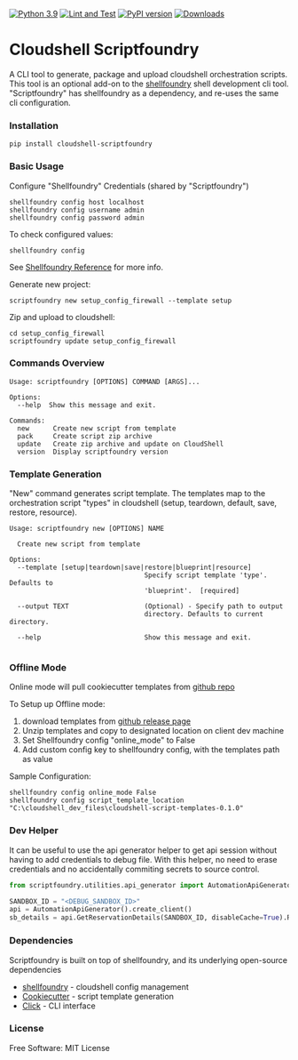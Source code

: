 [![Python 3.9](https://img.shields.io/badge/python-3.9-blue.svg)](https://www.python.org/downloads/release/python/)
[![Lint and Test](https://github.com/QualiSystemsLab/cloudshell-scriptfoundry/actions/workflows/lint-test.yml/badge.svg)](https://github.com/QualiSystemsLab/cloudshell-scriptfoundry/actions/workflows/lint-test.yml)
[![PyPI version](https://badge.fury.io/py/cloudshell-scriptfoundry.svg)](https://badge.fury.io/py/cloudshell-scriptfoundry)
[![Downloads](https://pepy.tech/badge/cloudshell-scriptfoundry)](https://pepy.tech/project/cloudshell-scriptfoundry)

# Cloudshell Scriptfoundry

A CLI tool to generate, package and upload cloudshell orchestration scripts.
This tool is an optional add-on to the [shellfoundry](https://github.com/QualiSystems/shellfoundry) shell development
cli tool.
"Scriptfoundry" has shellfoundry as a dependency, and re-uses the same cli configuration.

### Installation

```
pip install cloudshell-scriptfoundry
```

### Basic Usage

Configure "Shellfoundry" Credentials (shared by "Scriptfoundry")

```commandline
shellfoundry config host localhost
shellfoundry config username admin
shellfoundry config password admin
```

To check configured values:

```commandline
shellfoundry config
```

See [Shellfoundry Reference](https://help.quali.com/Online%20Help/0.0/Portal/Content/DevGuide/Reference/Shellfoundry.htm?tocpath=The%20CloudShell%20DevGuide%7CReference%7C_____2)
for more info.

Generate new project:

```commandline
scriptfoundry new setup_config_firewall --template setup
```

Zip and upload to cloudshell:

```commandline
cd setup_config_firewall
scriptfoundry update setup_config_firewall
```

### Commands Overview

```commandline
Usage: scriptfoundry [OPTIONS] COMMAND [ARGS]...

Options:
  --help  Show this message and exit.

Commands:
  new      Create new script from template
  pack     Create script zip archive
  update   Create zip archive and update on CloudShell
  version  Display scriptfoundry version
```

### Template Generation

"New" command generates script template. 
The templates map to the orchestration script "types" in cloudshell (setup, teardown, default, save, restore, resource).

```commandline
Usage: scriptfoundry new [OPTIONS] NAME

  Create new script from template

Options:
  --template [setup|teardown|save|restore|blueprint|resource]
                                  Specify script template 'type'. Defaults to
                                  'blueprint'.  [required]

  --output TEXT                   (Optional) - Specify path to output
                                  directory. Defaults to current directory.

  --help                          Show this message and exit.


```

### Offline Mode

Online mode will pull cookiecutter templates
from [github repo](https://github.com/QualiSystemsLab/cloudshell-script-templates)

To Setup up Offline mode:
1. download templates
   from [github release page](https://github.com/QualiSystemsLab/cloudshell-script-templates/releases)
2. Unzip templates and copy to designated location on client dev machine
3. Set Shellfoundry config "online_mode" to False
4. Add custom config key to shellfoundry config, with the templates path as value

Sample Configuration:

```commandline
shellfoundry config online_mode False
shellfoundry config script_template_location "C:\cloudshell_dev_files\cloudshell-script-templates-0.1.0"
```

### Dev Helper
It can be useful to use the api generator helper to get api session without having to add credentials to debug file.
With this helper, no need to erase credentials and no accidentally commiting secrets to source control.

```python
from scriptfoundry.utilities.api_generator import AutomationApiGenerator

SANDBOX_ID = "<DEBUG_SANDBOX_ID>"
api = AutomationApiGenerator().create_client()
sb_details = api.GetReservationDetails(SANDBOX_ID, disableCache=True).ReservationDescription
```

### Dependencies

Scriptfoundry is built on top of shellfoundry, and its underlying open-source dependencies

- [shellfoundry](https://github.com/QualiSystems/shellfoundry) - cloudshell config management
- [Cookiecutter](https://github.com/cookiecutter/cookiecutter) - script template generation
- [Click](https://click.palletsprojects.com/en/5.x/) - CLI interface

### License

Free Software: MIT License